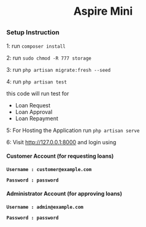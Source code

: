 <H1><p align="center">Aspire Mini</p></H1>


<h3> Setup Instruction </h3>
1: run <code>composer install </code>

2: run <code>sudo chmod -R 777 storage</code>

3: run <code>php artisan migrate:fresh --seed</code>

4: run <code>php artisan test</code>

this code will run test for

- Loan Request
- Loan Approval
- Loan Repayment

5: For Hosting the Application run <code>php artisan serve</code>

6: Visit http://127.0.0.1:8000
and login using
<h4><b>Customer Account</b>  (for requesting loans)<h4>
<code>Username : customer@example.com</code>

<code>Password : password</code>

<h4><b>Administrator Account</b> (for approving loans)<h4>
<code>Username : admin@example.com</code>

<code>Password : password</code>
